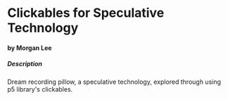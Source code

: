 # Clickables for Speculative Technology
#### by Morgan Lee

##### Description
Dream recording pillow, a speculative technology, explored through using p5 library's clickables.



